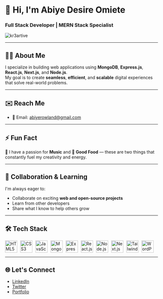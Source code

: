 <!-- Header Title -->
# 👋 Hi, I'm Abiye Desire Omiete  
### Full Stack Developer | MERN Stack Specialist

<!-- Profile Views -->
<p align="left">
  <img src="https://komarev.com/ghpvc/?username=kr3artive&label=Profile%20views&color=0e75b6&style=flat" alt="kr3artive" />
</p>

---

## 👨‍💻 About Me

I specialize in building web applications using **MongoDB**, **Express.js**, **React.js**, **Next.js**, and **Node.js**.  
My goal is to create **seamless**, **efficient**, and **scalable** digital experiences that solve real-world problems.

---

## ✉️ Reach Me

- 📧 Email: [abiyerowland@gmail.com](mailto:abiyerowland@gmail.com)

---

## ⚡ Fun Fact

🎵 I have a passion for **Music** and 🍜 **Good Food** — these are two things that constantly fuel my creativity and energy.

---

## 🤝 Collaboration & Learning

I'm always eager to:

- Collaborate on exciting **web and open-source projects**
- Learn from other developers
- Share what I know to help others grow

---

## 🛠️ Tech Stack

<div style="display: flex; flex-wrap: wrap; gap: 10px; align-items: center;">
  <img src="https://cdn.jsdelivr.net/gh/devicons/devicon/icons/html5/html5-original.svg" alt="HTML5" width="40" />
  <img src="https://cdn.jsdelivr.net/gh/devicons/devicon/icons/css3/css3-original.svg" alt="CSS3" width="40" />
  <img src="https://cdn.jsdelivr.net/gh/devicons/devicon/icons/javascript/javascript-original.svg" alt="JavaScript" width="40" />
  <img src="https://cdn.jsdelivr.net/gh/devicons/devicon/icons/mongodb/mongodb-original.svg" alt="MongoDB" width="40" />
  <img src="https://cdn.jsdelivr.net/gh/devicons/devicon/icons/express/express-original.svg" alt="Express.js" width="40" />
  <img src="https://cdn.jsdelivr.net/gh/devicons/devicon/icons/react/react-original.svg" alt="React.js" width="40" />
  <img src="https://cdn.jsdelivr.net/gh/devicons/devicon/icons/nodejs/nodejs-original.svg" alt="Node.js" width="40" />
  <img src="https://cdn.jsdelivr.net/gh/devicons/devicon/icons/nextjs/nextjs-original.svg" alt="Next.js" width="40" />
  <img src="https://www.svgrepo.com/show/374118/tailwind.svg" alt="Tailwind CSS" width="40" />
  <img src="https://cdn.jsdelivr.net/gh/devicons/devicon/icons/wordpress/wordpress-original.svg" alt="WordPress" width="40" />
</div>

---

## 🌐 Let's Connect

- [LinkedIn](www.linkedin.com/in/abiye-desire-omiete-b73436303)
- [Twitter](https://x.com/kr3artive)
- [Portfolio](https://kr3artive-kr3artives-projects.vercel.app)

